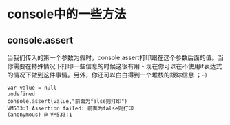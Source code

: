 # console中的一些方法

## console.assert
当我们传入的第一个参数为假时，console.assert打印跟在这个参数后面的值。当你需要在特殊情况下打印一些信息的时候这很有用 - 现在你可以在不使用if表达式的情况下做到这件事情。另外，你还可以白白得到一个堆栈的跟踪信息 ；-）

```
var value = null
undefined
console.assert(value,"前面为false则打印")
VM533:1 Assertion failed: 前面为false则打印
(anonymous) @ VM533:1

```

